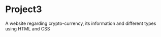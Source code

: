 # Project3
A website regarding crypto-currency, its information and different types using HTML and CSS 
